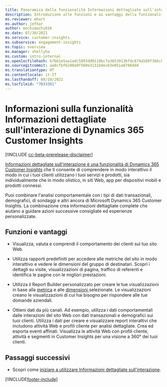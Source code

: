 ```yaml
---
title: Panoramica della funzionalità Informazioni dettagliate sull'interazione
description: Introduzione alle funzioni e ai vantaggi della funzionalità Informazioni dettagliate sull'interazione.
ms.reviewer: mhart
ms.author: jefhar
author: mochimochi016
ms.date: 07/30/2021
ms.service: customer-insights
ms.subservice: engagement-insights
ms.topic: overview
ms.manager: shellyha
ms.custom: intro-internal
ms.openlocfilehash: b7bb1e5aa1adc5893dd0118bc7a3653913bfdc874a589f366c8c37152bbfef4d
ms.sourcegitcommit: aa0cfbf6240a9f560e3131bdec63e051a8786dd4
ms.translationtype: HT
ms.contentlocale: it-IT
ms.lasthandoff: 08/10/2021
ms.locfileid: "7033361"
---
```

# <a name="about-dynamics-365-customer-insights-engagement-insights-capability"></a>Informazioni sulla funzionalità Informazioni dettagliate sull'interazione di Dynamics 365 Customer Insights 

[!INCLUDE [cc-beta-prerelease-disclaimer](includes/cc-beta-prerelease-disclaimer.md)]

[Informazioni dettagliate sull'interazione è una funzionalità di Dynamics 365 Customer Insights](https://dynamics.microsoft.com/ai/customer-insights/engagement-insights-capability/) che ti consente di comprendere in modo interattivo il modo in cui i tuoi clienti utilizzano i tuoi servizi e prodotti, sia individualmente che in modo olistico, in siti Web, app per dispositivi mobili e prodotti connessi.

Puoi combinare l'analisi comportamentale con i tipi di dati transazionali, demografici, di sondaggi e altri ancora di Microsoft Dynamics 365 Customer Insights. La combinazione crea informazioni dettagliate complete che aiutano a guidare azioni successive consigliate ed esperienze personalizzate.

## <a name="features-and-benefits"></a>Funzioni e vantaggi

- Visualizza, valuta e comprendi il comportamento dei clienti sul tuo sito Web.

- Utilizza rapporti predefiniti per accedere alle metriche del sito in modo interattivo e vedere le dimensioni del gruppo di destinatari. Scopri i dettagli su visite, visualizzazioni di pagina, traffico di referenti e identifica le pagine con le migliori prestazioni.

- Utilizza il Report Builder personalizzato per creare le tue visualizzazioni in base alla [metrica](glossary.md) e alle [dimensioni ](glossary.md) selezionate. Le visualizzazioni creano le visualizzazioni di cui hai bisogno per rispondere alle tue domande aziendali.

- Ottieni dati da più canali. Ad esempio, utilizza i dati comportamentali dalle interazioni del sito Web con dati transazionali e demografici sui tuoi clienti. Utilizza i dati per creare e visualizzare report interattivi che includono attività Web e profili cliente per analisi dettagliate. Crea ed esporta eventi affinati. Visualizza le attività Web con profili cliente, attività e segmenti in Customer Insights per una visione a 360° dei tuoi clienti.


## <a name="next-steps"></a>Passaggi successivi

- Scopri come [iniziare a utilizzare Informazioni dettagliate sull'interazione](get-started.md).


[!INCLUDE[footer-include](../includes/footer-banner.md)]